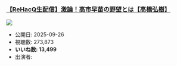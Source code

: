 ### [【ReHacQ生配信】激論！高市早苗の野望とは【高橋弘樹】](https://www.youtube.com/watch?v=gvhsrihOCrc)
[![](https://img.youtube.com/vi/gvhsrihOCrc/sddefault.jpg)](https://www.youtube.com/watch?v=gvhsrihOCrc)
-   公開日: 2025-09-26
-   視聴数: 273,873
-   **いいね数: 13,499**
-   出演者: 
